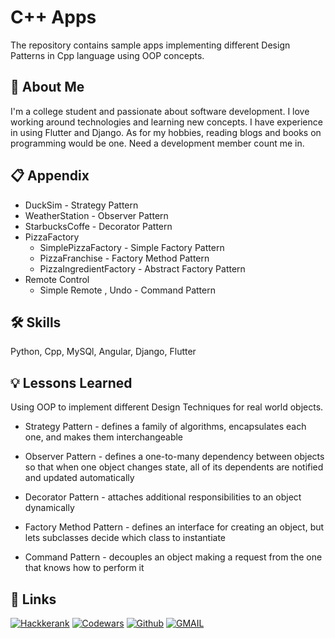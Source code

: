 # C++ Apps

The repository contains sample apps implementing different Design Patterns in Cpp language using OOP concepts.

## 🚀 About Me
I'm a college student and passionate about software development. I love working around technologies and learning new concepts. I have experience in using Flutter and Django. As for my hobbies, reading blogs and books on programming would be one. Need a development member count me in.

## 📋 Appendix

* DuckSim - Strategy Pattern
* WeatherStation - Observer Pattern
* StarbucksCoffe - Decorator Pattern
* PizzaFactory
    * SimplePizzaFactory - Simple Factory Pattern
    * PizzaFranchise - Factory Method Pattern
    * PizzaIngredientFactory - Abstract Factory Pattern 
* Remote Control
    * Simple Remote , Undo - Command Pattern

## 🛠 Skills
Python, Cpp, MySQl, Angular, Django, Flutter

## 💡 Lessons Learned

Using OOP to implement different Design Techniques for real world objects.

* Strategy Pattern - 
    defines a family of algorithms,
    encapsulates each one, and makes them interchangeable

* Observer Pattern - 
    defines a one-to-many dependency between objects so that when
    one object changes state, all of its dependents are notified and updated automatically

* Decorator Pattern -
    attaches additional responsibilities to an object dynamically

* Factory Method Pattern - 
    defines an interface for creating an object, but lets
    subclasses decide which class to instantiate

* Command Pattern -
    decouples an object making a request from the one that
    knows how to perform it

## 🔗 Links
[![Hackkerank](https://img.shields.io/badge/Hackerrank-00EA64?style=flat&logo=hackerrank&logoColor=white)](https://www.hackerrank.com/umangramthakur)
[![Codewars](https://img.shields.io/badge/Codewars-grey?style=flat&logo=codewars&logoColor=B1361E)](https://www.codewars.com/users/Umang-Thakur)
[![Github](https://img.shields.io/badge/GitHub-100000?style=flat&logo=github&logoColor=white)](https://github.com/Umang-Thakur)
[![GMAIL](https://img.shields.io/badge/Gmail-D14836?style=flat&logo=gmail&logoColor=white)](mailto:umangramthakur@gmail.com)

